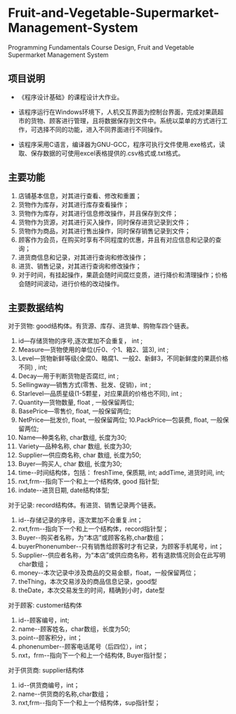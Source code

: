 # Fruit-and-Vegetable-Supermarket-Management-System
Programming Fundamentals Course Design, Fruit and Vegetable Supermarket Management System
## 项目说明
- 《程序设计基础》的课程设计大作业。

- 该程序运行在Windows环境下，人机交互界面为控制台界面，完成对果蔬超市的货物、顾客进行管理，且将数据保存到文件中。系统以菜单的方式进行工作，可选择不同的功能，进入不同界面进行不同操作。
- 该程序采用C语言，编译器为GNU-GCC，程序可执行文件使用.exe格式，读取、保存数据的可使用excel表格提供的.csv格式或.txt格式。

## 主要功能
1. 店铺基本信息，对其进行查看、修改和重置；
1. 货物作为库存，对其进行库存查看操作；
2. 货物作为库存，对其进行信息修改操作，并且保存到文件；
3. 货物作为货源，对其进行买入操作，同时保存进货记录到文件；
4. 货物作为商品，对其进行售出操作，同时保存销售记录到文件；
5. 顾客作为会员，在购买时享有不同程度的优惠，并且有对应信息和记录的查询；
6. 进货商信息和记录，对其进行查询和修改操作；
7. 进货、销售记录，对其进行查询和修改操作；
8. 对于时间，有挂起操作，果蔬会随时间腐烂变质，进行降价和清理操作；价格会随时间波动，进行价格的改动操作。

## 主要数据结构
对于货物: good结构体。有货源、库存、进货单、购物车四个链表。
1. id—存储货物的序号,逐次累加不会重复， int ;
2. Measure—货物使用的单位(斤0、个1、箱2、篮3), int ;
3. Level—货物新鲜等级(全腐0、略腐1、一般2、新鲜3，不同新鲜度的果蔬价格不同) , int;
4. Decay—用于判断货物是否腐烂, int ;
5. Sellingway—销售方式(零售、批发、促销)，int ;
6. Starlevel—品质星级(1-5颗星，对应果蔬的价格也不同), int ;
7. Quantity—货物数量, float , 一般保留两位;
8. BasePrice—零售价, float, 一般保留两位;
9. NetPrice—批发价, float, 一般保留两位;
10.PackPrice—包装费, float, 一般保留两位;
11. Name—种类名称, char数组, 长度为30;
12. Variety—品种名称, char 数组, 长度为30;
13. Supplier—供应商名称, char 数组, 长度为50;
14. Buyer—购买人, char 数组, 长度为30;
15. time--时间结构体，包括：
freshTime, 保质期, int;
addTime, 进货时间, int;
16. nxt,frm--指向下一个和上一个结构体, good 指针型;
17. indate--进货日期, date结构体型;

对于记录: record结构体。有进货、销售记录两个链表。
1.	id--存储记录的序号，逐次累加不会重复.int；
2.	nxt,frm--指向下一个和上一个结构体，record指针型；
3.	Buyer--购买者名称，为“本店”或顾客名称,char数组；
4.	buyerPhonenumber--只有销售给顾客时才有记录，为顾客手机尾号，int；
5.	Supplier--供应者名称，为“本店”或供应商名称，若有退款情况则会在此写明char数组；
6.	money--本次记录中涉及商品的交易金额，float，一般保留两位；
7.	theThing，本次交易涉及的商品信息记录，good型
8.	theDate，本次交易发生的时间，精确到小时，date型

对于顾客: customer结构体
1.	id--顾客编号，int;
2.	name--顾客姓名，char数组，长度为50;
3.	point--顾客积分，int；
4.	phonenumber--顾客电话尾号（后四位），int；
5.	nxt，frm--指向下一个和上一个结构体, Buyer指针型；

对于供货商: supplier结构体
1.	id--供货商编号，int；
2.	name--供货商的名称,char数组；
3.	nxt,frm--指向下一个和上一个结构体，sup指针型；
